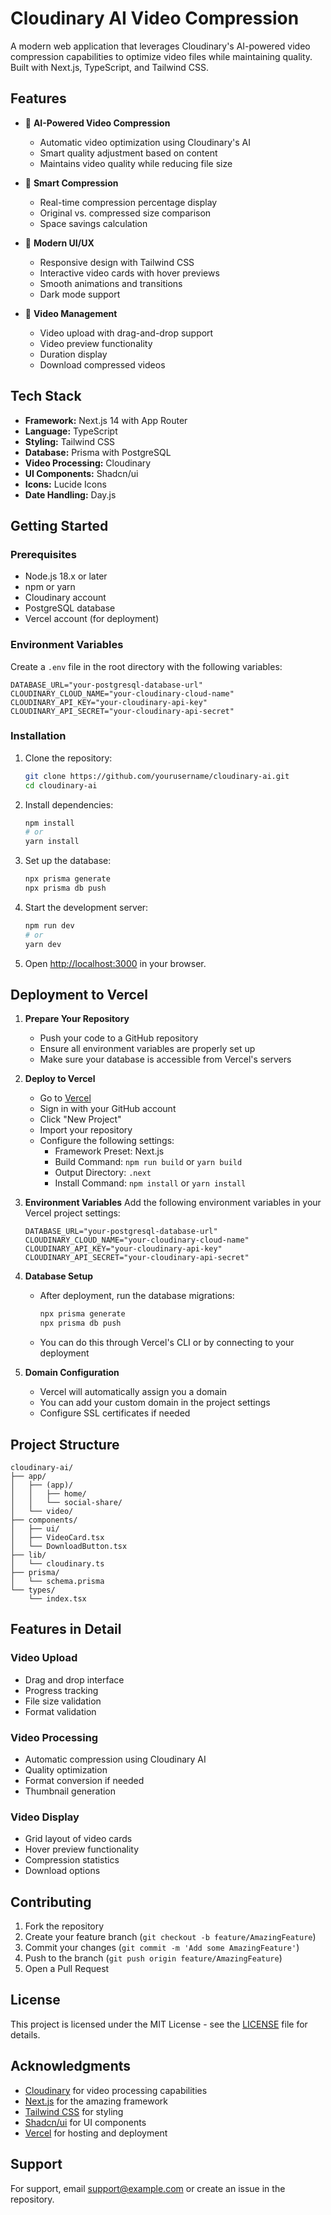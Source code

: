 # Cloudinary AI Video Compression

A modern web application that leverages Cloudinary's AI-powered video compression capabilities to optimize video files while maintaining quality. Built with Next.js, TypeScript, and Tailwind CSS.

## Features

- 🎥 **AI-Powered Video Compression**

  - Automatic video optimization using Cloudinary's AI
  - Smart quality adjustment based on content
  - Maintains video quality while reducing file size

- 🎯 **Smart Compression**

  - Real-time compression percentage display
  - Original vs. compressed size comparison
  - Space savings calculation

- 🎨 **Modern UI/UX**

  - Responsive design with Tailwind CSS
  - Interactive video cards with hover previews
  - Smooth animations and transitions
  - Dark mode support

- 📱 **Video Management**
  - Video upload with drag-and-drop support
  - Video preview functionality
  - Duration display
  - Download compressed videos

## Tech Stack

- **Framework:** Next.js 14 with App Router
- **Language:** TypeScript
- **Styling:** Tailwind CSS
- **Database:** Prisma with PostgreSQL
- **Video Processing:** Cloudinary
- **UI Components:** Shadcn/ui
- **Icons:** Lucide Icons
- **Date Handling:** Day.js

## Getting Started

### Prerequisites

- Node.js 18.x or later
- npm or yarn
- Cloudinary account
- PostgreSQL database
- Vercel account (for deployment)

### Environment Variables

Create a `.env` file in the root directory with the following variables:

```env
DATABASE_URL="your-postgresql-database-url"
CLOUDINARY_CLOUD_NAME="your-cloudinary-cloud-name"
CLOUDINARY_API_KEY="your-cloudinary-api-key"
CLOUDINARY_API_SECRET="your-cloudinary-api-secret"
```

### Installation

1. Clone the repository:

   ```bash
   git clone https://github.com/yourusername/cloudinary-ai.git
   cd cloudinary-ai
   ```

2. Install dependencies:

   ```bash
   npm install
   # or
   yarn install
   ```

3. Set up the database:

   ```bash
   npx prisma generate
   npx prisma db push
   ```

4. Start the development server:

   ```bash
   npm run dev
   # or
   yarn dev
   ```

5. Open [http://localhost:3000](http://localhost:3000) in your browser.

## Deployment to Vercel

1. **Prepare Your Repository**

   - Push your code to a GitHub repository
   - Ensure all environment variables are properly set up
   - Make sure your database is accessible from Vercel's servers

2. **Deploy to Vercel**

   - Go to [Vercel](https://vercel.com)
   - Sign in with your GitHub account
   - Click "New Project"
   - Import your repository
   - Configure the following settings:
     - Framework Preset: Next.js
     - Build Command: `npm run build` or `yarn build`
     - Output Directory: `.next`
     - Install Command: `npm install` or `yarn install`

3. **Environment Variables**
   Add the following environment variables in your Vercel project settings:

   ```
   DATABASE_URL="your-postgresql-database-url"
   CLOUDINARY_CLOUD_NAME="your-cloudinary-cloud-name"
   CLOUDINARY_API_KEY="your-cloudinary-api-key"
   CLOUDINARY_API_SECRET="your-cloudinary-api-secret"
   ```

4. **Database Setup**

   - After deployment, run the database migrations:
     ```bash
     npx prisma generate
     npx prisma db push
     ```
   - You can do this through Vercel's CLI or by connecting to your deployment

5. **Domain Configuration**
   - Vercel will automatically assign you a domain
   - You can add your custom domain in the project settings
   - Configure SSL certificates if needed

## Project Structure

```
cloudinary-ai/
├── app/
│   ├── (app)/
│   │   ├── home/
│   │   └── social-share/
│   └── video/
├── components/
│   ├── ui/
│   ├── VideoCard.tsx
│   └── DownloadButton.tsx
├── lib/
│   └── cloudinary.ts
├── prisma/
│   └── schema.prisma
└── types/
    └── index.tsx
```

## Features in Detail

### Video Upload

- Drag and drop interface
- Progress tracking
- File size validation
- Format validation

### Video Processing

- Automatic compression using Cloudinary AI
- Quality optimization
- Format conversion if needed
- Thumbnail generation

### Video Display

- Grid layout of video cards
- Hover preview functionality
- Compression statistics
- Download options

## Contributing

1. Fork the repository
2. Create your feature branch (`git checkout -b feature/AmazingFeature`)
3. Commit your changes (`git commit -m 'Add some AmazingFeature'`)
4. Push to the branch (`git push origin feature/AmazingFeature`)
5. Open a Pull Request

## License

This project is licensed under the MIT License - see the [LICENSE](LICENSE) file for details.

## Acknowledgments

- [Cloudinary](https://cloudinary.com/) for video processing capabilities
- [Next.js](https://nextjs.org/) for the amazing framework
- [Tailwind CSS](https://tailwindcss.com/) for styling
- [Shadcn/ui](https://ui.shadcn.com/) for UI components
- [Vercel](https://vercel.com/) for hosting and deployment

## Support

For support, email support@example.com or create an issue in the repository.
